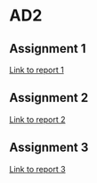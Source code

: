 # AD2
## Assignment 1
[Link to report 1](https://www.overleaf.com/9399157183mwwswqmzzpwp)

## Assignment 2
[Link to report 2](https://www.overleaf.com/8535367651fbznyjhrmbmk)

## Assignment 3
[Link to report 3](https://www.overleaf.com/7963861663yctfyxzhpbns)